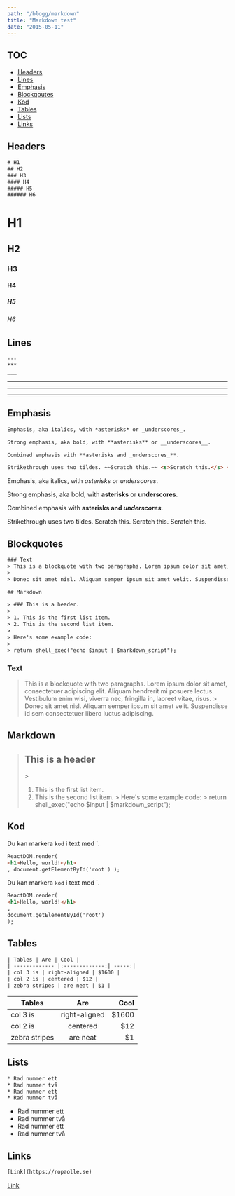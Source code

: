 ```yaml
---
path: "/blogg/markdown"
title: "Markdown test"
date: "2015-05-11"
---
```


## TOC

* [Headers](#p1)
* [Lines](#p2)
* [Emphasis](#p3)
* [Blockqoutes](#p4)
* [Kod](#p5)
* [Tables](#p6)
* [Lists](#p7)
* [Links](#p8)

## <a id="p1"></a>Headers

```html
# H1
## H2
### H3
#### H4
##### H5
###### H6
```

# H1

## H2

### H3

#### H4

##### H5

###### H6

## <a id="p2"></a>Lines

```html
---
***
___
```

---

---

---

## <a id="p3"></a>Emphasis

```html
Emphasis, aka italics, with *asterisks* or _underscores_.

Strong emphasis, aka bold, with **asterisks** or __underscores__.

Combined emphasis with **asterisks and _underscores_**.

Strikethrough uses two tildes. ~~Scratch this.~~ <s>Scratch this.</s> <del>Scratch this.</del>
```

Emphasis, aka italics, with _asterisks_ or _underscores_.

Strong emphasis, aka bold, with **asterisks** or **underscores**.

Combined emphasis with **asterisks and _underscores_**.

Strikethrough uses two tildes. ~~Scratch this.~~ <s>Scratch this.</s> <del>Scratch this.</del>

## <a id="p4"></a>Blockquotes

```html
### Text
> This is a blockquote with two paragraphs. Lorem ipsum dolor sit amet, consectetuer adipiscing elit. Aliquam hendrerit mi posuere lectus. Vestibulum enim wisi, viverra nec, fringilla in, laoreet vitae, risus.
>
> Donec sit amet nisl. Aliquam semper ipsum sit amet velit. Suspendisse id sem consectetuer libero luctus adipiscing.

## Markdown

> ### This is a header.
>
> 1. This is the first list item.
> 2. This is the second list item.
>
> Here's some example code:
>
> return shell_exec("echo $input | $markdown_script");
```

### Text

> This is a blockquote with two paragraphs. Lorem ipsum dolor sit amet, consectetuer adipiscing elit. Aliquam hendrerit mi posuere lectus. Vestibulum enim wisi, viverra nec, fringilla in, laoreet vitae, risus.
> &gt;
> Donec sit amet nisl. Aliquam semper ipsum sit amet velit. Suspendisse id sem consectetuer libero luctus adipiscing.

## Markdown

> ## This is a header
>
> &gt;
>
> 1.  This is the first list item.
> 2.  This is the second list item.
>     &gt;
>     Here's some example code:
>     &gt;
>     return shell_exec("echo $input | $markdown_script");

## <a id="p5"></a>Kod

Du kan markera `kod` i text med `.

```html
ReactDOM.render(
<h1>Hello, world!</h1>
, document.getElementById('root') );
```

Du kan markera `kod` i text med `.

```html
ReactDOM.render(
<h1>Hello, world!</h1>
,
document.getElementById('root')
);
```

## <a id="p6"></a>Tables

```html
| Tables | Are | Cool |
| ------------- |:-------------:| -----:|
| col 3 is | right-aligned | $1600 |
| col 2 is | centered | $12 |
| zebra stripes | are neat | $1 |
```

| Tables        |      Are      |  Cool |
| ------------- | :-----------: | ----: |
| col 3 is      | right-aligned | $1600 |
| col 2 is      |   centered    |   $12 |
| zebra stripes |   are neat    |    $1 |

## <a id="p7"></a>Lists

```html
* Rad nummer ett
* Rad nummer två
* Rad nummer ett
* Rad nummer två
```

* Rad nummer ett
* Rad nummer två
* Rad nummer ett
* Rad nummer två

## <a id="p8"></a>Links

```html
[Link](https://ropaolle.se)
```

[Link](https://ropaolle.se)
